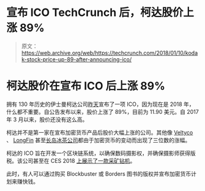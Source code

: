 # 宣布 ICO TechCrunch 后，柯达股价上涨 89%

> 原文：<https://web.archive.org/web/https://techcrunch.com/2018/01/10/kodak-stock-price-up-89-after-announcing-ico/>

# 柯达股价在宣布 ICO 后上涨 89%

拥有 130 年历史的伊士曼柯达公司[昨天](https://web.archive.org/web/20221208005047/https://beta.techcrunch.com/2018/01/09/kodak-announces-ico-stock-jumps-44/)宣布了一项 ICO，因为现在是 2018 年，什么都不重要。自公告发布以来，股价上涨了 89%，目前为 11.90 美元。自 2017 年 3 月以来，股价还没有这么高。

柯达并不是第一家在宣布加密货币产品后股价大幅上涨的公司。其他像 [Veltyco](https://web.archive.org/web/20221208005047/https://news.bitcoin.com/gaming-company-veltyco-tapping-into-blockchain-and-cryptocurrency/) 、 [LongFin](https://web.archive.org/web/20221208005047/https://finance.yahoo.com/news/rally-longfin-corp-stock-ridiculous-173701285.html) 甚至[长岛冰茶公司](https://web.archive.org/web/20221208005047/https://beta.techcrunch.com/2017/12/21/long-island-iced-tea-shares-went-gangbusters-after-changing-its-name-to-long-blockchain/)都由于加密货币的变动而出现了三位数的涨幅。

柯达的 ICO 旨在开发一个区块链系统，以确保数码摄影权，并确保摄影师获得版税。该公司甚至在 CES 2018 [上展示了一款采矿钻机](https://web.archive.org/web/20221208005047/http://www.bbc.com/news/technology-42630136)。

此时，有人可以通过购买 Blockbuster 或 Borders 图书的版权并宣布加密货币计划来赚快钱。